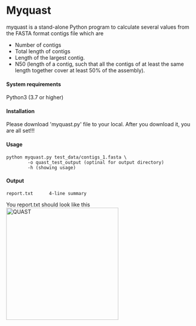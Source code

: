 # Myquast

myquast is a stand-alone Python program to calculate several values from the FASTA format contigs file which are

* Number of contigs
* Total length of contigs
* Length of the largest contig.
* N50 (length of a contig, such that all the contigs of at least the same length together cover at least 50% of the assembly).

#### System requirements
Python3 (3.7 or higher)

#### Installation
Please download 'myquast.py' file to your local. After you download it, you are all set!!!

#### Usage
    python myquast.py test_data/contigs_1.fasta \
            -o quast_test_output (optinal for output directory)
            -h (showing usage)
            
#### Output
    report.txt      4-line summary
    
You report.txt should look like this
<img src="quast_libs/html_saver/static/img/quast_logo_black.png" width="300" title="QUAST">
    

    

